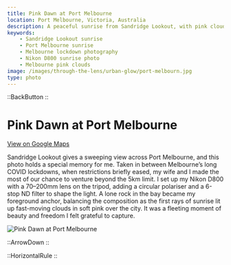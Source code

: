 ```yaml
---
title: Pink Dawn at Port Melbourne
location: Port Melbourne, Victoria, Australia
description: A peaceful sunrise from Sandridge Lookout, with pink clouds over Port Melbourne captured during a rare break in Melbourne’s lockdowns.
keywords:
    - Sandridge Lookout sunrise
    - Port Melbourne sunrise
    - Melbourne lockdown photography
    - Nikon D800 sunrise photo
    - Melbourne pink clouds
image: /images/through-the-lens/urban-glow/port-melbourn.jpg
type: photo
---
```


::BackButton
::

# Pink Dawn at Port Melbourne

<a href="https://www.google.com/maps/search/?api=1&query=Sandridge+Lookout+White+Reserve,+Port+Melbourne,+Victoria,+Australia" target="_blank" rel="noopener noreferrer">View on Google Maps</a>

Sandridge Lookout gives a sweeping view across Port Melbourne, and this photo holds a special memory for me. Taken in between Melbourne’s long COVID lockdowns, when restrictions briefly eased, my wife and I made the most of our chance to venture beyond the 5km limit. I set up my Nikon D800 with a 70–200mm lens on the tripod, adding a circular polariser and a 6-stop ND filter to shape the light. A lone rock in the bay became my foreground anchor, balancing the composition as the first rays of sunrise lit up fast-moving clouds in soft pink over the city. It was a fleeting moment of beauty and freedom I felt grateful to capture.

![Pink Dawn at Port Melbourne](/images/through-the-lens/urban-glow/port-melbourn.jpg)

<div class="mb-8"></div>

::ArrowDown
::

<div class="mb-8"></div>

::HorizontalRule
::
